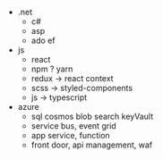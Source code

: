 * .net
  * c#
  * asp
  * ado ef
* js
  * react
  * npm ? yarn
  * redux -> react context
  * scss -> styled-components
  * js -> typescript
* azure
  * sql cosmos blob search keyVault
  * service bus, event grid
  * app service, function
  * front door, api management, waf

